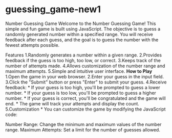 # guessing_game-new1
Number Guessing Game 
Welcome to the Number Guessing Game! This simple and fun game is built using JavaScript. The objective is to guess a randomly generated number within a specified range. You will receive feedback after each guess, and the goal is to guess the number with the fewest attempts possible.

Features
1.Randomly generates a number within a given range.
2.Provides feedback if the guess is too high, too low, or correct.
3.Keeps track of the number of attempts made.
4.Allows customization of the number range and maximum attempts.
5.Simple and intuitive user interface.
********How to Play********
1.Open the game in your web browser.
2.Enter your guess in the input field.
3.Click the "Submit" button or press "Enter" to submit your guess.
4.Receive feedback:
    * If your guess is too high, you'll be prompted to guess a lower number.
    * If your guess is too low, you'll be prompted to guess a higher number.
    * If your guess is correct, you'll be congratulated and the game will end.
    * The game will track your attempts and display the count.
5.Customization
    * You can customize the game by modifying the JavaScript code:

Number Range: Change the minimum and maximum values of the number range.
Maximum Attempts: Set a limit for the number of guesses allowed.
